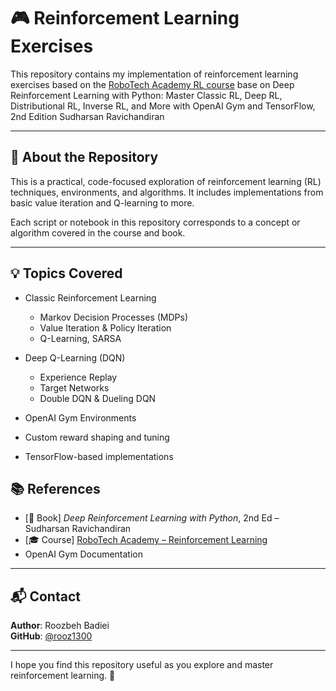 # 🎮 Reinforcement Learning Exercises

This repository contains my implementation of reinforcement learning exercises based on the [RoboTech Academy RL course](https://robotech-academy.com/product/reinforcement-learning/) base on 
Deep Reinforcement Learning with Python: Master Classic RL, Deep RL, Distributional RL, Inverse RL, and More with OpenAI Gym and TensorFlow, 2nd Edition Sudharsan Ravichandiran

---

## 🧠 About the Repository

This is a practical, code-focused exploration of reinforcement learning (RL) techniques, environments, and algorithms. It includes implementations from basic value iteration and Q-learning to more.

Each script or notebook in this repository corresponds to a concept or algorithm covered in the course and book.

---

## 💡 Topics Covered

- Classic Reinforcement Learning
  - Markov Decision Processes (MDPs)
  - Value Iteration & Policy Iteration
  - Q-Learning, SARSA
- Deep Q-Learning (DQN)
  - Experience Replay
  - Target Networks
  - Double DQN & Dueling DQN

- OpenAI Gym Environments
- Custom reward shaping and tuning
- TensorFlow-based implementations



## 📚 References

- [📘 Book] *Deep Reinforcement Learning with Python*, 2nd Ed – Sudharsan Ravichandiran
- [🎓 Course] [RoboTech Academy – Reinforcement Learning](https://robotech-academy.com/product/reinforcement-learning/)
- OpenAI Gym Documentation


---

## 📬 Contact

**Author**: Roozbeh Badiei  
**GitHub**: [@rooz1300](https://github.com/rooz1300)

---

I hope you find this repository useful as you explore and master reinforcement learning. 🚀
